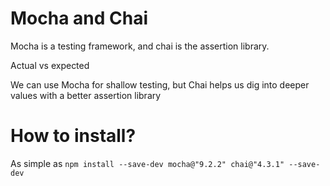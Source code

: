 # Mocha and Chai

Mocha is a testing framework, and chai is the assertion library.

Actual vs expected

We can use Mocha for shallow testing, but Chai helps us dig into deeper values with a better assertion library
# How to install?

As simple as
`npm install --save-dev mocha@"9.2.2" chai@"4.3.1" --save-dev`